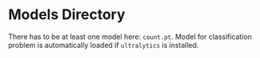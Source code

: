 # Models Directory

There has to be at least one model here: `count.pt`. Model for classification problem is automatically loaded if `ultralytics` is installed.
